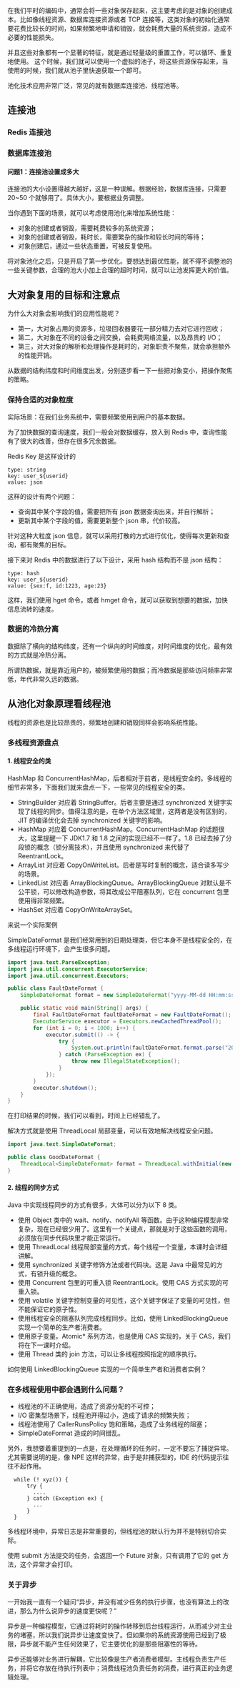 在我们平时的编码中，通常会将一些对象保存起来，这主要考虑的是对象的创建成本。比如像线程资源、数据库连接资源或者 TCP
连接等，这类对象的初始化通常要花费比较长的时间，如果频繁地申请和销毁，就会耗费大量的系统资源，造成不必要的性能损失。

并且这些对象都有一个显著的特征，就是通过轻量级的重置工作，可以循环、重复地使用。
这个时候，我们就可以使用一个虚拟的池子，将这些资源保存起来，当使用的时候，我们就从池子里快速获取一个即可。

池化技术应用非常广泛，常见的就有数据库连接池、线程池等。

## 连接池

### Redis 连接池

### 数据库连接池

#### 问题1：连接池设置成多大

连接池的大小设置得越大越好，这是一种误解。根据经验，数据库连接，只需要 20~50 个就够用了。具体大小，要根据业务调整。

当你遇到下面的场景，就可以考虑使用池化来增加系统性能：

* 对象的创建或者销毁，需要耗费较多的系统资源；
* 对象的创建或者销毁，耗时长，需要繁杂的操作和较长时间的等待；
* 对象创建后，通过一些状态重置，可被反复使用。

将对象池化之后，只是开启了第一步优化。要想达到最优性能，就不得不调整池的一些关键参数，合理的池大小加上合理的超时时间，就可以让池发挥更大的价值。

## 大对象复用的目标和注意点

为什么大对象会影响我们的应用性能呢？

* 第一，大对象占用的资源多，垃圾回收器要花一部分精力去对它进行回收；
* 第二，大对象在不同的设备之间交换，会耗费网络流量，以及昂贵的 I/O；
* 第三，对大对象的解析和处理操作是耗时的，对象职责不聚焦，就会承担额外的性能开销。

从数据的结构纬度和时间维度出发，分别逐步看一下一些把对象变小，把操作聚焦的策略。

### 保持合适的对象粒度

实际场景：在我们业务系统中，需要频繁使用到用户的基本数据。

为了加快数据的查询速度，我们一般会对数据缓存，放入到 Redis 中，查询性能有了很大的改善，但存在很多冗余数据。

Redis Key 是这样设计的

```text
type: string 
key: user_${userid} 
value: json
```

这样的设计有两个问题：

* 查询其中某个字段的值，需要把所有 json 数据查询出来，并自行解析；
* 更新其中某个字段的值，需要更新整个 json 串，代价较高。

针对这种大粒度 json 信息，就可以采用打散的方式进行优化，使得每次更新和查询，都有聚焦的目标。

接下来对 Redis 中的数据进行了以下设计，采用 hash 结构而不是 json 结构：

```text
type: hash 
key: user_${userid} 
value: {sex:f, id:1223, age:23}
```

这样，我们使用 hget 命令，或者 hmget 命令，就可以获取到想要的数据，加快信息流转的速度。

### 数据的冷热分离

数据除了横向的结构纬度，还有一个纵向的时间维度，对时间维度的优化，最有效的方式就是冷热分离。

所谓热数据，就是靠近用户的，被频繁使用的数据；而冷数据是那些访问频率非常低，年代非常久远的数据。

## 从池化对象原理看线程池

线程的资源也是比较昂贵的，频繁地创建和销毁同样会影响系统性能。

### 多线程资源盘点

#### 1. 线程安全的类

HashMap 和 ConcurrentHashMap，后者相对于前者，是线程安全的。多线程的细节非常多，下面我们就来盘点一下，一些常见的线程安全的类。

* StringBuilder 对应着 StringBuffer。后者主要是通过 synchronized 关键字实现了线程的同步。值得注意的是，在单个方法区域里，这两者是没有区别的，JIT
  的编译优化会去掉 synchronized 关键字的影响。
* HashMap 对应着 ConcurrentHashMap。ConcurrentHashMap 的话题很大，这里提醒一下 JDK1.7 和 1.8 之间的实现已经不一样了。1.8
  已经去掉了分段锁的概念（锁分离技术），并且使用 synchronized 来代替了 ReentrantLock。
* ArrayList 对应着 CopyOnWriteList。后者是写时复制的概念，适合读多写少的场景。
* LinkedList 对应着 ArrayBlockingQueue。ArrayBlockingQueue 对默认是不公平锁，可以修改构造参数，将其改成公平阻塞队列，它在
  concurrent 包里使用得非常频繁。
* HashSet 对应着 CopyOnWriteArraySet。

来说一个实际案例

SimpleDateFormat 是我们经常用到的日期处理类，但它本身不是线程安全的，在多线程运行环境下，会产生很多问题。

```java
import java.text.ParseException;
import java.util.concurrent.ExecutorService;
import java.util.concurrent.Executors;

public class FaultDateFormat {
    SimpleDateFormat format = new SimpleDateFormat("yyyy-MM-dd HH:mm:ss");

    public static void main(String[] args) {
        final FaultDateFormat faultDateFormat = new FaultDateFormat();
        ExecutorService executor = Executors.newCachedThreadPool();
        for (int i = 0; i < 1000; i++) {
            executor.submit(() -> {
                try {
                    System.out.println(faultDateFormat.format.parse("2020-08-10 23:59:59"));
                } catch (ParseException ex) {
                    throw new IllegalStateException();
                }
            });
        }
        executor.shutdown();
    }
}
```

在打印结果的时候，我们可以看到，时间上已经错乱了。

解决方式就是使用 ThreadLocal 局部变量，可以有效地解决线程安全问题。

```java
import java.text.SimpleDateFormat;

public class GoodDateFormat {
    ThreadLocal<SimpleDateFormat> format = ThreadLocal.withInitial(new SimpleDateFormat("yyyy-MM-dd HH:mm:ss"));
}
```

#### 2. 线程的同步方式

Java 中实现线程同步的方式有很多，大体可以分为以下 8 类。

* 使用 Object 类中的 wait、notify、notifyAll 等函数。由于这种编程模型非常复杂，现在已经很少用了。这里有一个关键点，那就是对于这些函数的调用，必须放在同步代码块里才能正常运行。
* 使用 ThreadLocal 线程局部变量的方式，每个线程一个变量，本课时会详细讲解。
* 使用 synchronized 关键字修饰方法或者代码块。这是 Java 中最常见的方式，有锁升级的概念。
* 使用 Concurrent 包里的可重入锁 ReentrantLock。使用 CAS 方式实现的可重入锁。
* 使用 volatile 关键字控制变量的可见性，这个关键字保证了变量的可见性，但不能保证它的原子性。
* 使用线程安全的阻塞队列完成线程同步。比如，使用 LinkedBlockingQueue 实现一个简单的生产者消费者。
* 使用原子变量。Atomic* 系列方法，也是使用 CAS 实现的，关于 CAS，我们将在下一课时介绍。
* 使用 Thread 类的 join 方法，可以让多线程按照指定的顺序执行。

如何使用 LinkedBlockingQueue 实现的一个简单生产者和消费者实例？

### 在多线程使用中都会遇到什么问题？

* 线程池的不正确使用，造成了资源分配的不可控；
* I/O 密集型场景下，线程池开得过小，造成了请求的频繁失败；
* 线程池使用了 CallerRunsPolicy 饱和策略，造成了业务线程的阻塞；
* SimpleDateFormat 造成的时间错乱。

另外，我想要着重提到的一点是，在处理循环的任务时，一定不要忘了捕捉异常。尤其需要说明的是，像 NPE 这样的异常，由于是非捕获型的，IDE
的代码提示往往不起作用。

```text
  while (! xyz()) {
      try {
        ....
      } catch (Exception ex) {
        ...
      }
  }
```

多线程环境中，异常日志是非常重要的，但线程池的默认行为并不是特别切合实际。

使用 submit 方法提交的任务，会返回一个 Future 对象，只有调用了它的 get 方法，这个异常才会打印。

### 关于异步

一开始我一直有一个疑问“异步，并没有减少任务的执行步骤，也没有算法上的改进，那么为什么说异步的速度更快呢？”

异步是一种编程模型，它通过将耗时的操作转移到后台线程运行，从而减少对主业务的堵塞，所以我们说异步让速度变快了。但如果你的系统资源使用已经到了极限，异步就不能产生任何效果了，它主要优化的是那些阻塞性的等待。

异步还能够对业务进行解耦，它比较像是生产者消费者模型。主线程负责生产任务，并将它存放在待执行列表中；消费线程池负责任务的消费，进行真正的业务逻辑处理。

